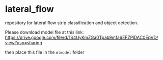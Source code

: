 # lateral_flow
repository for lateral flow strip classification and object detection.

Please download model file at this link: https://drive.google.com/file/d/1S4UyKmZGa0Tpab9mfa6EFZPlDAC0EpVD/view?usp=sharing

then place this file in the ```mlmodel``` folder 
